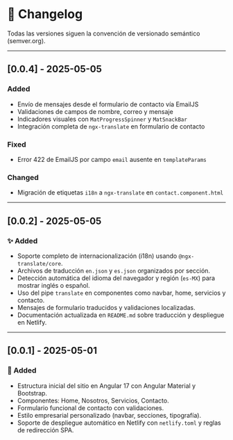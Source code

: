 # 📄 Changelog

Todas las versiones siguen la convención de versionado semántico (semver.org).

---

## [0.0.4] - 2025-05-05
### Added
- Envío de mensajes desde el formulario de contacto vía EmailJS
- Validaciones de campos de nombre, correo y mensaje
- Indicadores visuales con `MatProgressSpinner` y `MatSnackBar`
- Integración completa de `ngx-translate` en formulario de contacto

### Fixed
- Error 422 de EmailJS por campo `email` ausente en `templateParams`

### Changed
- Migración de etiquetas `i18n` a `ngx-translate` en `contact.component.html`

---

## [0.0.2] - 2025-05-05

### ✨ Added
- Soporte completo de internacionalización (i18n) usando `@ngx-translate/core`.
- Archivos de traducción `en.json` y `es.json` organizados por sección.
- Detección automática del idioma del navegador y región (`es-MX`) para mostrar inglés o español.
- Uso del pipe `translate` en componentes como navbar, home, servicios y contacto.
- Mensajes de formulario traducidos y validaciones localizadas.
- Documentación actualizada en `README.md` sobre traducción y despliegue en Netlify.

---

## [0.0.1] - 2025-05-01

### 🚀 Added
- Estructura inicial del sitio en Angular 17 con Angular Material y Bootstrap.
- Componentes: Home, Nosotros, Servicios, Contacto.
- Formulario funcional de contacto con validaciones.
- Estilo empresarial personalizado (navbar, secciones, tipografía).
- Soporte de despliegue automático en Netlify con `netlify.toml` y reglas de redirección SPA.

